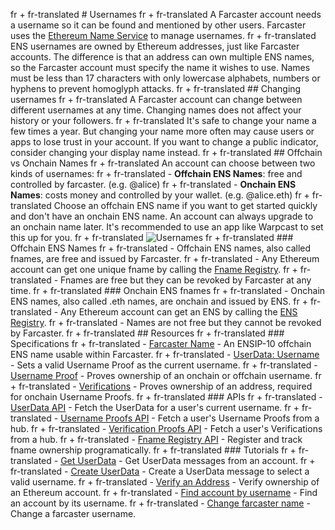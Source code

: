 fr + fr-translated # Usernames
fr + fr-translated A Farcaster account needs a username so it can be found and mentioned by other users. Farcaster uses the [Ethereum Name Service](https://ens.domains/) to manage usernames.
fr + fr-translated ENS usernames are owned by Ethereum addresses, just like Farcaster accounts. The difference is that an address can own multiple ENS names, so the Farcaster account must specify the name it wishes to use. Names must be less than 17 characters with only lowercase alphabets, numbers or hyphens to prevent homoglyph attacks.
fr + fr-translated ## Changing usernames
fr + fr-translated A Farcaster account can change between different usernames at any time. Changing names does not affect your history or your followers.
fr + fr-translated It's safe to change your name a few times a year. But changing your name more often may cause users or apps to lose trust in your account. If you want to change a public indicator, consider changing your display name instead.
fr + fr-translated ## Offchain vs Onchain Names
fr + fr-translated An account can choose between two kinds of usernames:
fr + fr-translated - **Offchain ENS Names**: free and controlled by farcaster. (e.g. @alice)
fr + fr-translated - **Onchain ENS Names**: costs money and controlled by your wallet. (e.g. @alice.eth)
fr + fr-translated Choose an offchain ENS name if you want to get started quickly and don't have an onchain ENS name. An account can always upgrade to an onchain name later. It's recommended to use an app like Warpcast to set this up for you.
fr + fr-translated ![Usernames](/assets/usernames.png)
fr + fr-translated ### Offchain ENS Names
fr + fr-translated - Offchain ENS names, also called fnames, are free and issued by Farcaster.
fr + fr-translated - Any Ethereum account can get one unique fname by calling the [Fname Registry](/learn/architecture/ens-names).
fr + fr-translated - Fnames are free but they can be revoked by Farcaster at any time.
fr + fr-translated ### Onchain ENS fnames
fr + fr-translated - Onchain ENS names, also called .eth names, are onchain and issued by ENS.
fr + fr-translated - Any Ethereum account can get an ENS by calling the [ENS Registry](https://docs.ens.domains/dapp-developer-guide/the-ens-registry).
fr + fr-translated - Names are not free but they cannot be revoked by Farcaster.
fr + fr-translated ## Resources
fr + fr-translated ### Specifications
fr + fr-translated - [Farcaster Name](https://github.com/farcasterxyz/protocol/blob/main/docs/SPECIFICATION.md#5-fname-specifications) - An ENSIP-10 offchain ENS name usable within Farcaster.
fr + fr-translated - [UserData: Username](https://github.com/farcasterxyz/protocol/blob/main/docs/SPECIFICATION.md#23-user-data) - Sets a valid Username Proof as the current username.
fr + fr-translated - [Username Proof](https://github.com/farcasterxyz/protocol/blob/main/docs/SPECIFICATION.md#17-username-proof) - Proves ownership of an onchain or offchain username.
fr + fr-translated - [Verifications](https://github.com/farcasterxyz/protocol/blob/main/docs/SPECIFICATION.md#25-verifications) - Proves ownership of an address, required for onchain Username Proofs.
fr + fr-translated ### APIs
fr + fr-translated - [UserData API](../../reference/hubble/httpapi/userdata) - Fetch the UserData for a user's current username.
fr + fr-translated - [Username Proofs API](../../reference/hubble/httpapi/usernameproof) - Fetch a user's Username Proofs from a hub.
fr + fr-translated - [Verification Proofs API](../../reference/hubble/httpapi/verification) - Fetch a user's Verifications from a hub.
fr + fr-translated - [Fname Registry API](../../reference/fname/api.md) - Register and track fname ownership programatically.
fr + fr-translated ### Tutorials
fr + fr-translated - [Get UserData](../../developers/guides/querying/fetch-profile.md) - Get UserData messages from an account.
fr + fr-translated - [Create UserData](../../developers/guides/writing/messages#user-data) - Create a UserData message to select a valid username.
fr + fr-translated - [Verify an Address](../../developers/guides/writing/verify-address.md) - Verify ownership of an Ethereum account.
fr + fr-translated - [Find account by username](../../developers/guides/accounts/find-by-name.md) - Find an account by its username.
fr + fr-translated - [Change farcaster name](../../developers/guides/accounts/change-fname.md) - Change a farcaster username.